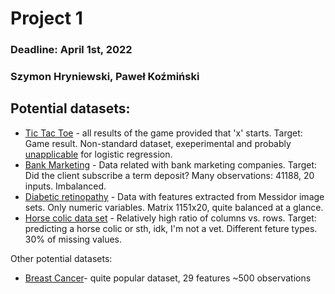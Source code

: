 # Project 1

### Deadline: April 1st, 2022

### Szymon Hryniewski, Paweł Koźmiński

## Potential datasets:

- [Tic Tac Toe](https://www.openml.org/d/50) - all results of the game provided that 'x' starts. Target: Game result. Non-standard dataset, exeperimental and probably <ins>unapplicable</ins> for logistic regression.
- [Bank Marketing](https://archive.ics.uci.edu/ml/datasets/Bank+Marketing) - Data related with bank marketing companies. Target: Did the client subscribe a term deposit? Many observations: 41188, 20 inputs. Imbalanced.
- [Diabetic retinopathy](https://archive.ics.uci.edu/ml/datasets/Diabetic+Retinopathy+Debrecen+Data+Set) - Data with features extracted from Messidor image sets. Only numeric variables. Matrix 1151x20, quite balanced at a glance.
- [Horse colic data set](https://archive.ics.uci.edu/ml/datasets/Horse+Colic) - Relatively high ratio of columns vs. rows. Target: predicting a horse colic or sth, idk, I'm not a vet. Different feture types. 30% of missing values.


Other potential datasets:
- [Breast Cancer](https://archive.ics.uci.edu/ml/datasets/Breast+Cancer+Wisconsin+%28Diagnostic%29)- quite popular dataset, 29 features ~500 observations
